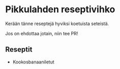 # Pikkulahden reseptivihko

Kerään tänne reseptejä hyviksi koetuista seteistä.

Jos on ehdottaa jotain, niin tee PR!

## Reseptit

- Kookosbanaaniletut
